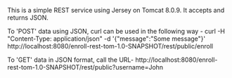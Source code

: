 This is a simple REST service using Jersey on Tomcat 8.0.9. It accepts and returns JSON.

To 'POST' data using JSON, curl can be used in the following way -
curl -H "Content-Type: application/json" -d '{"message":"Some message"}' http://localhost:8080/enroll-rest-tom-1.0-SNAPSHOT/rest/public/enroll

To 'GET' data in JSON format, call the URL-
http://localhost:8080/enroll-rest-tom-1.0-SNAPSHOT/rest/public?username=John


